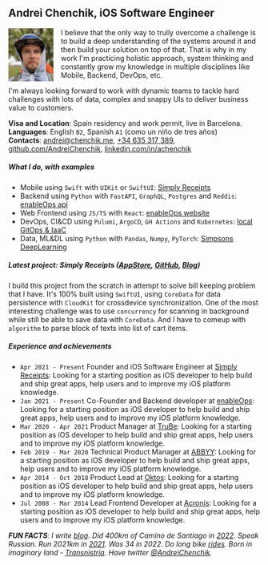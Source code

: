 ## Andrei Chenchik, iOS Software Engineer
<img align="left" width=90 src="./images/andrei.png" style="margin: 0 15px 0 0" >

I believe that the only way to trully overcome a challenge is to build a deep understanding of the systems around it and then build your solution on top of that. That is why in my work I'm practicing holistic approach, system thinking and constantly grow my knowledge in multiple disciplines like Mobile, Backend, DevOps, etc. 

I'm always looking forward to work with dynamic teams to tackle hard challenges with lots of data, complex and snappy UIs to deliver business value to customers.

**Visa and Location**: Spain residency and work permit, live in Barcelona.
<br> **Languages**: English `B2`, Spanish `A1` (como un niño de tres años)
<br> **Contacts**: [andrei@chenchik.me](mailto:andrei@chenchik.me), [+34 635 317 389](tel:+34635317389), [github.com/AndreiChenchik](https://github.com/AndreiChenchik), [linkedin.com/in/achenchik](https://www.linkedin.com/in/achenchik)

##### **What I do, with examples**
- Mobile using `Swift` with `UIKit` or `SwiftUI`: [Simply Receipts](https://github.com/AndreiChenchik/receipt)
- Backend using `Python` with `FastAPI`, `GraphQL`, `Postgres` and `Reddis`: [enableOps api](https://github.com/enableops/api-service)
- Web Frontend using `JS/TS` with `React`: [enableOps website](https://github.com/enableops/enableops.github.io/tree/main/src/components)
- DevOps, CI&CD using `Pulumi`, `ArgoCD`, `GH Actions` and `Kubernetes`: [local GitOps & IaaC](https://github.com/AndreiChenchik/local-cluster)
- Data, ML&DL using `Python` with `Pandas`, `Numpy`, `PyTorch`: [Simpsons DeepLearning](https://github.com/AndreiChenchik/dlschool/blob/main/14.1%20%D0%94%D0%BE%D0%BC%D0%B0%D1%88%D0%BD%D0%B5%D0%B5%20%D0%B7%D0%B0%D0%B4%D0%B0%D0%BD%D0%B8%D0%B5.%20%D0%BA%D0%BB%D0%B0%D1%81%D1%81%D0%B8%D1%84%D0%B8%D0%BA%D0%B0%D1%86%D0%B8%D1%8F%20%D0%A1%D0%B8%D0%BC%D0%BF%D1%81%D0%BE%D0%BD%D0%BE%D0%B2/simpsons_resnet50.ipynb)

##### **Latest project: Simply Receipts ([AppStore](https://apps.apple.com/app/simply-receipts-tracker/id1586132989), [GitHub](https://github.com/AndreiChenchik/receipt), [Blog](https://chenchik.me/simply-receipts))**

I build this project from the scratch in attempt to solve bill keeping problem that I have. It's 100% built using `SwiftUI`, using `CoreData` for data persistence with `CloudKit` for crossdevice synchronization. One of the most interesting challenge was to use `concurrency` for scanning in background while still be able to save data with `CoreData`. And I have to comeup with `algorithm` to parse block of texts into list of cart items.

##### **Experience and achievements**
* `Apr 2021 - Present` Founder and iOS Software Engineer at [Simply Receipts](https://chenchik.me/simply-receipts): Looking for a starting position as iOS developer to help build and ship great apps, help users and to improve my iOS platform knowledge.
* `Jan 2021 - Present` Co-Founder and Backend developer at [enableOps](https://enableops.io/): Looking for a starting position as iOS developer to help build and ship great apps, help users and to improve my iOS platform knowledge.
* `Mar 2020 - Apr 2021` Product Manager at [TruBe](https://ya.ru): Looking for a starting position as iOS developer to help build and ship great apps, help users and to improve my iOS platform knowledge.
* `Feb 2019 - Mar 2020` Technical Product Manager at [ABBYY](https://www.abbyy.com/): Looking for a starting position as iOS developer to help build and ship great apps, help users and to improve my iOS platform knowledge.
* `Apr 2014 - Oct 2018` Product Lead at [Oktos](https://appadvice.com/app/oktos-messenger/1362473814): Looking for a starting position as iOS developer to help build and ship great apps, help users and to improve my iOS platform knowledge.
* `Jul 2008 - Mar 2014` Lead Frontend Developer at [Acronis](https://www.acronis.com/en-us/): Looking for a starting position as iOS developer to help build and ship great apps, help users and to improve my iOS platform knowledge.

*__FUN FACTS__: I write [blog](https://chenchik.me). Did 400km of Camino de Santiago in [2022](https://storyteller.fit/album/384). Speak Russian. Run 2021km in [2021](https://www.strava.com/athletes/44250763). Was 34 in 2022. Do long bike [rides](https://www.strava.com/activities/4836441053). Born in imaginary land - [Transnistria](https://en.wikipedia.org/wiki/Transnistria). Have twitter [@AndreiChenchik](https://twitter.com/AndreiChenchik).*